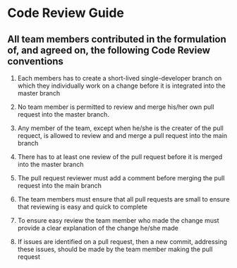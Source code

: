 # Code Review Guide

## All team members contributed in the formulation of, and agreed on, the following Code Review conventions

1. Each members has to create a short-lived single-developer branch on which they individually work on a change before it is integrated into the master branch

2. No team member is permitted to review and merge his/her own pull request into the master branch.

3. Any member of the team, except when he/she is the creater of the pull requect, is allowed to review and and merge a pull request into the main branch

4. There has to at least one review of the pull request before it is merged into the master branch

5. The pull request reviewer must add a comment before merging the pull request into the main branch

6. The team members must ensure that all pull requests are small to ensure that reviewing is easy and quick to complete

7. To ensure easy review the team member who made the change must provide a clear explanation of the change he/she made

8. If issues are identified on a pull request, then a new commit, addressing these issues, should be made by the team member making the pull request
 
